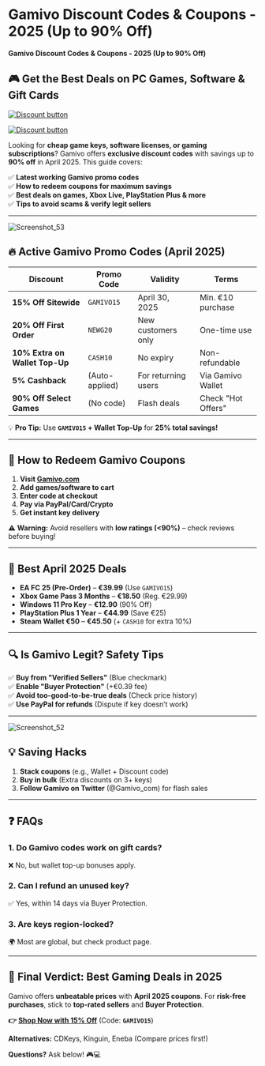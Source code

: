 # Gamivo Discount Codes &amp; Coupons - 2025 (Up to 90% Off)
**Gamivo Discount Codes & Coupons - 2025 (Up to 90% Off)**

## **🎮 Get the Best Deals on PC Games, Software & Gift Cards**

[![Discount button](https://github.com/user-attachments/assets/af681806-5ceb-4439-be5f-c154f4bb7f14)](https://www.gamivo.com?glv=u3vu0d2u)



[![Discount button](https://github.com/user-attachments/assets/8dd1b030-22c1-4774-b66f-ebb5b63e5fa1)](https://www.gamivo.com?glv=u3vu0d2u)


Looking for **cheap game keys, software licenses, or gaming subscriptions**? Gamivo offers **exclusive discount codes** with savings up to **90% off** in April 2025. This guide covers:

✅ **Latest working Gamivo promo codes**  
✅ **How to redeem coupons for maximum savings**  
✅ **Best deals on games, Xbox Live, PlayStation Plus & more**  
✅ **Tips to avoid scams & verify legit sellers**  

---
![Screenshot_53](https://github.com/user-attachments/assets/2cae3f3a-a52d-4371-920a-6bbee2d9266d)


## **🔥 Active Gamivo Promo Codes (April 2025)**  

| **Discount** | **Promo Code** | **Validity** | **Terms** |  
|-------------|--------------|-------------|----------|  
| **15% Off Sitewide** | `GAMIVO15` | April 30, 2025 | Min. €10 purchase |  
| **20% Off First Order** | `NEWG20` | New customers only | One-time use |  
| **10% Extra on Wallet Top-Up** | `CASH10` | No expiry | Non-refundable |  
| **5% Cashback** | (Auto-applied) | For returning users | Via Gamivo Wallet |  
| **90% Off Select Games** | (No code) | Flash deals | Check "Hot Offers" |  

💡 **Pro Tip:** Use **`GAMIVO15` + Wallet Top-Up** for **25% total savings!**  

---

## **🛒 How to Redeem Gamivo Coupons**  
1. **Visit [Gamivo.com](https://www.gamivo.com/)**  
2. **Add games/software to cart**  
3. **Enter code at checkout**  
4. **Pay via PayPal/Card/Crypto**  
5. **Get instant key delivery**  

⚠ **Warning:** Avoid resellers with **low ratings (<90%)** – check reviews before buying!  

---

## **🎯 Best April 2025 Deals**  
- **EA FC 25 (Pre-Order)** – **€39.99** (Use `GAMIVO15`)  
- **Xbox Game Pass 3 Months** – **€18.50** (Reg. €29.99)  
- **Windows 11 Pro Key** – **€12.90** (90% Off)  
- **PlayStation Plus 1 Year** – **€44.99** (Save €25)  
- **Steam Wallet €50** – **€45.50** (+ `CASH10` for extra 10%)  

---

## **🔍 Is Gamivo Legit? Safety Tips**  
✅ **Buy from "Verified Sellers"** (Blue checkmark)  
✅ **Enable "Buyer Protection"** (+€0.39 fee)  
✅ **Avoid too-good-to-be-true deals** (Check price history)  
✅ **Use PayPal for refunds** (Dispute if key doesn’t work)  

---
![Screenshot_52](https://github.com/user-attachments/assets/0a63857d-c450-47f8-9c93-38387de4f49e)

## **💡 Saving Hacks**  
1. **Stack coupons** (e.g., Wallet + Discount code)  
2. **Buy in bulk** (Extra discounts on 3+ keys)  
3. **Follow Gamivo on Twitter** (@Gamivo_com) for flash sales  

---

## **❓ FAQs**  
### **1. Do Gamivo codes work on gift cards?**  
   ❌ No, but wallet top-up bonuses apply.  

### **2. Can I refund an unused key?**  
   ✅ Yes, within 14 days via Buyer Protection.  

### **3. Are keys region-locked?**  
   🌍 Most are global, but check product page.  

---

## **🚀 Final Verdict: Best Gaming Deals in 2025**  
Gamivo offers **unbeatable prices** with **April 2025 coupons**. For **risk-free purchases**, stick to **top-rated sellers** and **Buyer Protection**.  

**👉 [Shop Now with 15% Off](https://www.gamivo.com/)** (Code: **`GAMIVO15`**)  

**Alternatives:** CDKeys, Kinguin, Eneba (Compare prices first!)  

**Questions?** Ask below! 🎮💻
